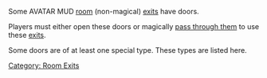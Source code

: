 Some AVATAR MUD [room](:Category:_Rooms "wikilink") (non-magical)
[exits](:Category:_Room_Exits "wikilink") have doors.

Players must either open these doors or magically [pass through
them](Pass_Door "wikilink") to use these
[exits](:Category:_Room_Exits "wikilink").

Some doors are of at least one special type. These types are listed
here.

[Category: Room Exits](Category:_Room_Exits "wikilink")
